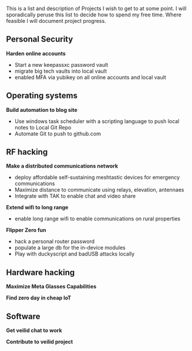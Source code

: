 This is a list and description of Projects I wish to get to at some point. I will sporadically peruse this list to decide how to spend my free time. Where feasible I will document project progress. 

## Personal Security

**Harden online accounts**
* Start a new keepassxc password vault
* migrate big tech vaults into local vault
* enabled MFA via yubikey on all online accounts and local vault


## Operating systems

**Build automation to blog site**
* Use windows task scheduler with a scripting language to push local notes to Local Git Repo
* Automate Git to push to github.com

## RF hacking

**Make a distributed  communications network** 
* deploy affordable self-sustaining meshtastic devices for emergency communications
* Maximize distance to communicate using relays, elevation, antennaes
* Integrate with TAK to enable chat and video share

**Extend wifi to long range**
* enable long range wifi to enable communications on rural properties

**Flipper Zero fun**
* hack a personal router password
* populate a large db for the in-device modules
* Play with duckyscript and badUSB attacks locally

## Hardware hacking

**Maximize Meta Glasses Capabilities**

**Find zero day in cheap IoT**


## Software

**Get veilid chat to work**

**Contribute to veilid project**


